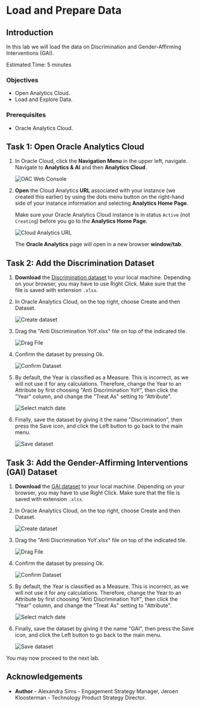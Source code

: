 # Load and Prepare Data

<!--![Banner](images/banner.png)-->

## Introduction

In this lab we will load the data on Discrimination and Gender-Affirming Interventions (GAI).

Estimated Time: 5 minutes

### Objectives
- Open Analytics Cloud.
- Load and Explore Data.

### Prerequisites
- Oracle Analytics Cloud.

## Task 1: Open Oracle Analytics Cloud

1. In Oracle Cloud, click the **Navigation Menu** in the upper left, navigate. Navigate to **Analytics & AI** and then **Analytics Cloud**.

    ![OAC Web Console](images/analytics-oac.png)

8. **Open** the Cloud Analytics **URL** associated with your instance (we created this earlier) by using the dots menu button on the right-hand side of your instance information and selecting **Analytics Home Page**.

   Make sure your Oracle Analytics Cloud instance is in status `Active` (not `Creating`) before you go to the **Analytics Home Page**. 

   ![Cloud Analytics URL](images/select-oac-instance.png)

   The **Oracle Analytics** page will open in a new browser **window/tab**.

## Task 2: Add the Discrimination Dataset

1. **Download** the <a href="./files/Anti Discrimination YoY.xlsx" target="\_blank">Discrimination dataset</a> to your local machine. Depending on your browser, you may have to use Right Click. Make sure that the file is saved with extension `.xlsx`.

2. In Oracle Analytics Cloud, on the top right, choose Create and then Dataset.

   ![Create dataset](images/create-dataset.png)

3. Drag the "Anti Discrimination YoY.xlsx" file on top of the indicated tile.

   ![Drag File](images/drag-file-1.png)

4. Confirm the dataset by pressing Ok.

   ![Confirm Dataset](images/confirm-dataset.png)

5. By default, the Year is classified as a Measure. This is incorrect, as we will not use it for any calculations. Therefore, change the Year to an Attribute by first choosing "Anti Discrimination YoY", then click the "Year" column, and change the "Treat As" setting to "Attribute".

   ![Select match date](images/set-year-to-attribute.png)

6. Finally, save the dataset by giving it the name "Discrimination", then press the Save icon, and click the Left button to go back to the main menu.

   ![Save dataset](images/save-discrimination.png)

## Task 3: Add the Gender-Affirming Interventions (GAI) Dataset

1. **Download** the <a href="./files/GAI Index.xlsx" target="\_blank">GAI dataset</a> to your local machine. Depending on your browser, you may have to use Right Click. Make sure that the file is saved with extension `.xlsx`.

2. In Oracle Analytics Cloud, on the top right, choose Create and then Dataset.

   ![Create dataset](images/create-dataset.png)

3. Drag the "Anti Discrimination YoY.xlsx" file on top of the indicated tile.

   ![Drag File](images/drag-file-1.png)

4. Confirm the dataset by pressing Ok.

   ![Confirm Dataset](images/confirm-dataset2.png)

5. By default, the Year is classified as a Measure. This is incorrect, as we will not use it for any calculations. Therefore, change the Year to an Attribute by first choosing "Anti Discrimination YoY", then click the "Year" column, and change the "Treat As" setting to "Attribute".

   ![Select match date](images/set-year-to-attribute2.png)

6. Finally, save the dataset by giving it the name "GAI", then press the Save icon, and click the Left button to go back to the main menu.

   ![Save dataset](images/save-gai.png)

You may now proceed to the next lab.

## **Acknowledgements**

- **Author** - Alexandra Sims - Engagement Strategy Manager, Jeroen Kloosterman - Technology Product Strategy Director.
